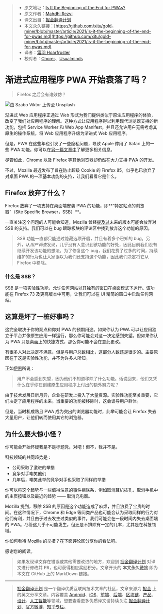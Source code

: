 > * 原文地址：[Is It the Beginning of the End for PWAs?](https://blog.bitsrc.io/is-it-the-beginning-of-the-end-for-pwas-da0fb032d545)
> * 原文作者：[Mahdhi Rezvi](https://medium.com/@mahdhirezvi)
> * 译文出自：[掘金翻译计划](https://github.com/xitu/gold-miner)
> * 本文永久链接：[https://github.com/xitu/gold-miner/blob/master/article/2021/is-it-the-beginning-of-the-end-for-pwas.md](https://github.com/xitu/gold-miner/blob/master/article/2021/is-it-the-beginning-of-the-end-for-pwas.md)
> * 译者：[霜羽 Hoarfroster](https://github.com/PassionPenguin)
> * 校对者：[Chorer](https://github.com/Chorer)、[Usualminds](https://github.com/Usualminds)

# 渐进式应用程序 PWA 开始衰落了吗？
> Firefox 之后会有谁效仿？

![由 [Szabo Viktor](https://unsplash.com/@vmxhu?utm_source=medium&utm_medium=referral) 上传至 [Unsplash](https://unsplash.com?utm_source=medium&utm_medium=referral)](https://cdn-images-1.medium.com/max/11232/0*LmCaetpJHYbKh2bn)

渐进式 Web 应用程序正通过 Web 形式为我们提供类似于原生应用程序的体验，改变了我们对应用程序的理解。这种方式让应用程序得以利用现代浏览器支持的新功能，包括 Service Worker 和 Web App Manifest，并且还允许用户无需考虑其原生的操作系统，将 Web 应用程序升级为渐进式 Web 应用程序。

但是，PWA 在这些年也引发了一些隐私问题，导致 Apple 停用了 Safari 上的一些 PWA 功能。你可以在[另一篇文章中](https://blog.bitsrc.io/the-darker-side-of-pwas-you-might-not-be-aware-of-ffa7b1d08888)了解更多相关信息。

尽管如此，Chrome 以及 Firefox 等其他浏览器却仍然在大力支持 PWA 的开发。

不过，Mozilla 最近发布了旨在防止超级 Cookie 的 Firefox 85，似乎也已放弃了对桌面 PWA 的一项基本功能的支持，让我们看看它是什么。

## Firefox 放弃了什么？

Firefox 放弃了一项支持在桌面端安装 PWA 的功能，即**“特定站点的浏览器”（Site Specific Browser，SSB）**。

一直关注这个问题的人可能会知道，Mozilla 曾经[提及过](https://bugzilla.mozilla.org/show_bug.cgi?id=1682593)未来的版本可能会放弃对 SSB 的支持。我们可以在 bug 跟踪板块的评论区中找到放弃这个功能的原因。

> SSB 功能一直都只能通过隐藏选项开启，并且有着多个已知的 bug。另外，从*用户调查*发现，几乎没有人意识到该功能的好处，因此目前我们没有继续开发该功能的想法。为了修复这个 bug，我们花费了过多的时间，持续维护的行为也让大家误以为我们还支持这个功能，因此我们决定将它从 Firefox 中移除。

### 什么是 SSB？

SSB 是一项实验性功能，允许任何网站以其独有的窗口在桌面模式下运行。该功能在 Firefox 73 及更高版本中可用，让我们可以在 UI 精简的窗口中启动任何网站。

## 这算是坏了一桩好事吗？

这完全取决于你的观点和你对 PWA 的预期用途。如果你认为 PWA 可以让应用独立于平台并像原生应用一样运行，那么你可能会对这一决定感到失望。但如果你认为 PWA 只是桌面上的快捷方式，那么你可能不会在意此更改。

有很多人对此决定不满意，但是与用户总数相比，这部分人数还是很少的。主要原因在于这是实验性功能，并不为许多人所知。

正如[伊恩](https://www.i-programmer.info/news/87-web-development/14261-firefox-drops-support-for-pwa.html)所说：

> 用户不会感到失望，因为他们不知道移除了什么功能。话说回来，他们又凭什么在乎你在创建原生应用程序上付出的额外努力呢？

由于技术发展日新月异，企业在研发上投入了大量资源。实验性功能至关重要，它们决定了应用程序的未来。当重要的功能被移除时，这会误导用户群体。

但是，当时机成熟且 PWA 成为突出的浏览器功能时，此举可能会让 Firefox 失去大量用户，让他们转而使用其它的浏览器。

## 为什么要大惊小怪？

你可能会开始怀疑我是不是标题党，对吧！但不，我并不是。

科技领域的共同趋势是：

* 公司采取了激进的举措
* 竞争对手嘲笑他们
* 几年后，嘲笑此举的竞争对手也采取了同样的举措

你可以将这个趋势与一些值得注意的事件相联系，例如取消耳机插孔，取消手机中的主页按钮以及最近的趋势 —— 取消充电器。

Mozilla 提到，移除 SSB 的原因是这个功能造成了麻烦，并且浪费了宝贵的时间。在这种情况下，Chrome 和 Edge 等同类产品也可能会认为采取同样的行为对他们有利，并且由于过去发生过类似的事件，我们可能会在一段时间内失去桌面端的 PWA。尽管这几乎不可能发生，但还是不排除有一定的几率，尤其是在科技领域。

你如何看待 Mozilla 的举措？在下面评论区分享你的看法吧。

感谢您的阅读。

> 如果发现译文存在错误或其他需要改进的地方，欢迎到 [掘金翻译计划](https://github.com/xitu/gold-miner) 对译文进行修改并 PR，也可获得相应奖励积分。文章开头的 **本文永久链接** 即为本文在 GitHub 上的 MarkDown 链接。

---

> [掘金翻译计划](https://github.com/xitu/gold-miner) 是一个翻译优质互联网技术文章的社区，文章来源为 [掘金](https://juejin.im) 上的英文分享文章。内容覆盖 [Android](https://github.com/xitu/gold-miner#android)、[iOS](https://github.com/xitu/gold-miner#ios)、[前端](https://github.com/xitu/gold-miner#前端)、[后端](https://github.com/xitu/gold-miner#后端)、[区块链](https://github.com/xitu/gold-miner#区块链)、[产品](https://github.com/xitu/gold-miner#产品)、[设计](https://github.com/xitu/gold-miner#设计)、[人工智能](https://github.com/xitu/gold-miner#人工智能)等领域，想要查看更多优质译文请持续关注 [掘金翻译计划](https://github.com/xitu/gold-miner)、[官方微博](http://weibo.com/juejinfanyi)、[知乎专栏](https://zhuanlan.zhihu.com/juejinfanyi)。
